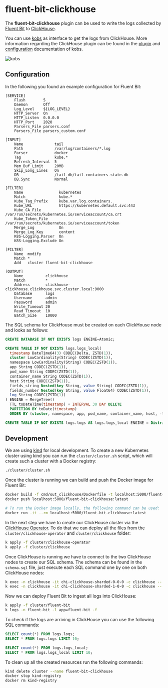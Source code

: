 # fluent-bit-clickhouse

The **fluent-bit-clickhouse** plugin can be used to write the logs collected by [Fluent Bit](https://fluentbit.io) to [ClickHouse](https://clickhouse.tech).

You can use [kobs](https://kobs.io) as interface to get the logs from ClickHouse. More information regarding the ClickHouse plugin can be found in the [plugin](https://kobs.io/plugins/clickhouse/) and [configuration](https://kobs.io/configuration/plugins/#clickhouse) documentation of kobs.

![kobs](https://kobs.io/plugins/assets/clickhouse-logs.png)

## Configuration

In the following you found an example configuration for Fluent Bit:

```
[SERVICE]
    Flush        5
    Daemon       Off
    Log_Level    ${LOG_LEVEL}
    HTTP_Server  On
    HTTP_Listen  0.0.0.0
    HTTP_Port    2020
    Parsers_File parsers.conf
    Parsers_File parsers_custom.conf

[INPUT]
    Name              tail
    Path              /var/log/containers/*.log
    Parser            docker
    Tag               kube.*
    Refresh_Interval  5
    Mem_Buf_Limit     20MB
    Skip_Long_Lines   On
    DB                /tail-db/tail-containers-state.db
    DB.Sync           Normal

[FILTER]
    Name                kubernetes
    Match               kube.*
    Kube_Tag_Prefix     kube.var.log.containers.
    Kube_URL            https://kubernetes.default.svc:443
    Kube_CA_File        /var/run/secrets/kubernetes.io/serviceaccount/ca.crt
    Kube_Token_File     /var/run/secrets/kubernetes.io/serviceaccount/token
    Merge_Log           On
    Merge_Log_Key       content
    K8S-Logging.Parser  On
    K8S-Logging.Exclude On

[FILTER]
    Name  modify
    Match *
    Add   cluster fluent-bit-clickhouse

[OUTPUT]
    Name          clickhouse
    Match         *
    Address       clickhouse-clickhouse.clickhouse.svc.cluster.local:9000
    Database      logs
    Username      admin
    Password      admin
    Write_Timeout 20
    Read_Timeout  10
    Batch_Size    10000
```

The SQL schema for ClickHouse must be created on each ClickHouse node and looks as follows:

```sql
CREATE DATABASE IF NOT EXISTS logs ENGINE=Atomic;

CREATE TABLE IF NOT EXISTS logs.logs_local(
  timestamp DateTime64(3) CODEC(Delta, ZSTD(1)),
  cluster LowCardinality(String) CODEC(ZSTD(1)),
  namespace LowCardinality(String) CODEC(ZSTD(1)),
  app String CODEC(ZSTD(1)),
  pod_name String CODEC(ZSTD(1)),
  container_name String CODEC(ZSTD(1)),
  host String CODEC(ZSTD(1)),
  fields_string Nested(key String, value String) CODEC(ZSTD(1)),
  fields_number Nested(key String, value Float64) CODEC(ZSTD(1)),
  log String CODEC(ZSTD(1))
) ENGINE = MergeTree()
  TTL toDateTime(timestamp) + INTERVAL 30 DAY DELETE
  PARTITION BY toDate(timestamp)
  ORDER BY (cluster, namespace, app, pod_name, container_name, host, -toUnixTimestamp(timestamp));

CREATE TABLE IF NOT EXISTS logs.logs AS logs.logs_local ENGINE = Distributed('{cluster}', logs, logs_local, cityHash64(cluster, namespace, app, pod_name, container_name, host));
```

## Development

We are using [kind](https://kind.sigs.k8s.io/docs/user/quick-start/) for local development. To create a new Kubernetes cluster using kind you can run the `cluster/cluster.sh` script, which will create such a cluster with a Docker registry:

```sh
./cluster/cluster.sh
```

Once the cluster is running we can build and push the Docker image for Fluent Bit:

```sh
docker build -f cmd/out_clickhouse/Dockerfile -t localhost:5000/fluent-bit-clickhouse:latest .
docker push localhost:5000/fluent-bit-clickhouse:latest

# To run the Docker image locally, the following command can be used:
docker run -it --rm localhost:5000/fluent-bit-clickhouse:latest
```

In the next step we have to create our ClickHouse cluster via the [ClickHouse Operator](https://github.com/Altinity/clickhouse-operator). To do that we can deploy all the files from the `cluster/clickhouse-operator` and `cluster/clickhouse` folder:

```sh
k apply -f cluster/clickhouse-operator
k apply -f cluster/clickhouse
```

Once ClickHouse is running we have to connect to the two ClickHouse nodes to create our SQL schema. The schema can be found in the `schema.sql` file, just execute each SQL command one by one on both ClickHouse nodes:

```sh
k exec -n clickhouse -it chi-clickhouse-sharded-0-0-0 -c clickhouse -- clickhouse-client
k exec -n clickhouse -it chi-clickhouse-sharded-1-0-0 -c clickhouse -- clickhouse-client
```

Now we can deploy Fluent Bit to ingest all logs into ClickHouse:

```sh
k apply -f cluster/fluent-bit
k logs -n fluent-bit -l app=fluent-bit -f
```

To check if the logs are arriving in ClickHouse you can use the following SQL commands:

```sql
SELECT count(*) FROM logs.logs;
SELECT * FROM logs.logs LIMIT 10;

SELECT count(*) FROM logs.logs_local;
SELECT * FROM logs.logs_local LIMIT 10;
```

To clean up all the created resources run the following commands:

```sh
kind delete cluster --name fluent-bit-clickhouse
docker stop kind-registry
docker rm kind-registry
```

